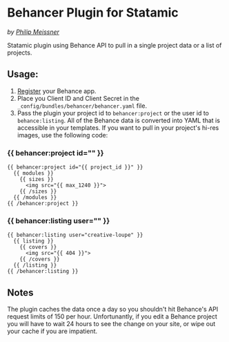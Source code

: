 Behancer Plugin for Statamic
============================
*by [Philip Meissner](http://lou.pe)*

Statamic plugin using Behance API to pull in a single project data or a list of projects.

## Usage:

1. [Register](https://www.behance.net/dev) your Behance app.
2. Place you Client ID and Client Secret in the `_config/bundles/behancer/behancer.yaml` file.
3. Pass the plugin your project id to `behancer:project` or the user id to `behance:listing`. All of the Behance data is converted into YAML that is accessible in your templates. If you want to pull in your project's hi-res images, use the following code:

### {{ behancer:project id="" }}

```
{{ behancer:project id="{{ project_id }}" }}
  {{ modules }}
    {{ sizes }}
      <img src="{{ max_1240 }}">
    {{ /sizes }}
  {{ /modules }}
{{ /behancer:project }}
```
### {{ behancer:listing user="" }}

```
{{ behancer:listing user="creative-loupe" }}
  {{ listing }}
    {{ covers }}
      <img src="{{ 404 }}">
    {{ /covers }}
  {{ /listing }}
{{ /behancer:listing }}
```

## Notes

The plugin caches the data once a day so you shouldn't hit Behance's API request limits of 150 per hour. Unfortunantly, if you edit a Behance project you will have to wait 24 hours to see the change on your site, or wipe out your cache if you are impatient. 
